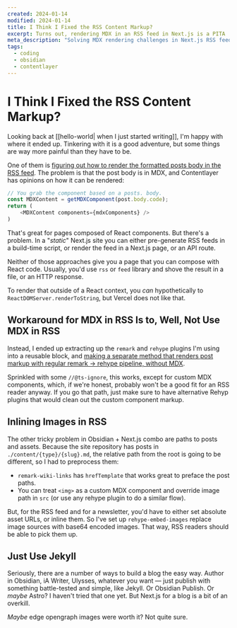 ```yaml
---
created: 2024-01-14
modified: 2024-01-14
title: I Think I Fixed the RSS Content Markup?
excerpt: Turns out, rendering MDX in an RSS feed in Next.js is a PITA
meta_description: "Solving MDX rendering challenges in Next.js RSS feeds. Workarounds for Contentlayer, image inlining, and why you might just want to use Jekyll."
tags:
  - coding
  - obsidian
  - contentlayer
---
```

# I Think I Fixed the RSS Content Markup?

Looking back at [[hello-world| when I just started writing]], I'm happy with where it ended up. Tinkering with it is a good adventure, but some things are way more painful than they have to be.

One of them is [figuring out how to render the formatted posts body in the RSS feed](https://twitter.com/pepicrft/status/1743955508552257862). The problem is that the post body is in MDX, and Contentlayer has opinions on how it can be rendered:

```js
// You grab the component based on a posts. body.
const MDXContent = getMDXComponent(post.body.code);
return (
    <MDXContent components={mdxComponents} />
)
```


That's great for pages composed of React components. But there's a problem. In a "_static_" Next.js site you can either pre-generate RSS feeds in a build-time script, or render the feed in a Next.js page, or an API route.

Neither of those approaches give you  a page that you can compose with React code.  Usually, you'd use `rss` or `feed` library and shove the result in a file, or an HTTP response.

To render that outside of a React context, you _can_ hypothetically to `ReactDOMServer.renderToString`, but Vercel does not like that.

## Workaround for MDX in RSS Is to, Well, Not Use MDX in RSS

Instead, I ended up extracting up the `remark` and `rehype` plugins I'm using into a reusable block, and [making a separate method that renders post markup with regular remark → rehype pipeline, without MDX](https://github.com/natikgadzhi/respawn-io/blob/f2b2881914ec592ac6a3c8bbd2de8a4b63bf2cbb/lib/markdownToHTML.ts).

Sprinkled with some `//@ts-ignore`, this works, except for custom MDX components, which, if we're honest, probably won't be a good fit for an RSS reader anyway. If you go that path, just make sure to have alternative Rehyp plugins that would clean out the custom component markup.

## Inlining Images in RSS

The other tricky problem in Obsidian + Next.js combo are paths to posts and assets. Because the site repository has posts in `./content/{type}/{slug}.md`, the relative path from the root is going to be different, so I had to preprocess them:
- `remark-wiki-links` has `hrefTemplate` that works great to preface the post paths.
- You can treat `<img>` as a custom MDX component and override image path in `src` (or use any rehype plugin to do a similar flow).

But, for the RSS feed and for a newsletter, you'd have to either set absolute asset URLs, or inline them. So I've set up `rehype-embed-images` replace image sources with base64 encoded images. That way, RSS readers should be able to pick them up.

## Just Use Jekyll

Seriously, there are a number of ways to build a blog the easy way. Author in Obsidian, iA Writer, Ulysses, whatever you want — just publish with something battle-tested and simple, like Jekyll. Or Obsidian Publish. Or _maybe_ Astro? I haven't tried that one yet. But Next.js for a blog is a bit of an overkill.

_Maybe_ edge opengraph images were worth it? Not quite sure.
